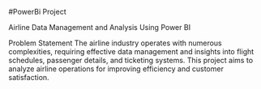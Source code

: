 #PowerBi Project

Airline Data Management and Analysis Using Power BI

Problem Statement
The airline industry operates with numerous complexities, requiring effective data management and insights into flight schedules,
passenger details, and ticketing systems. This project aims to analyze airline operations for improving efficiency and customer
satisfaction.
